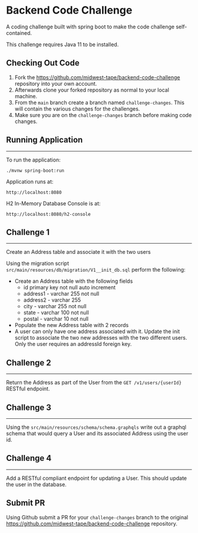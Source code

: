 # Backend Code Challenge

A coding challenge built with spring boot to make the code challenge self-contained.

This challenge requires Java 11 to be installed.

## Checking Out Code

1. Fork the https://github.com/midwest-tape/backend-code-challenge repository into your own account.
2. Afterwards clone your forked repository as normal to your local machine.
3. From the `main` branch create a branch named `challenge-changes`. This will contain the various changes for the
   challenges.
4. Make sure you are on the `challenge-changes` branch before making code changes.

## Running Application

___
To run the application:

    ./mvnw spring-boot:run

Application runs at:

    http://localhost:8080

H2 In-Memory Database Console is at:

    http://localhost:8080/h2-console

## Challenge 1

___
Create an Address table and associate it with the two users

Using the migration script `src/main/resources/db/migration/V1__init_db.sql` perform the following:

* Create an Address table with the following fields
    * id primary key not null auto increment
    * address1 - varchar 255 not null
    * address2 - varchar 255
    * city - varchar 255 not null
    * state - varchar 100 not null
    * postal - varchar 10 not null
* Populate the new Address table with 2 records
* A user can only have one address associated with it. Update the init script to associate the two new addresses with
  the two different users. Only the user requires an addressId foreign key.

## Challenge 2

___
Return the Address as part of the User from the `GET /v1/users/{userId}` RESTful endpoint.

## Challenge 3

___
Using the `src/main/resources/schema/schema.graphqls` write out a graphql schema that would query a User and its
associated Address using the user id.

## Challenge 4

___
Add a RESTful compliant endpoint for updating a User. This should update the user in the database.

## Submit PR

Using Github submit a PR for your `challenge-changes` branch to the
original https://github.com/midwest-tape/backend-code-challenge repository.

